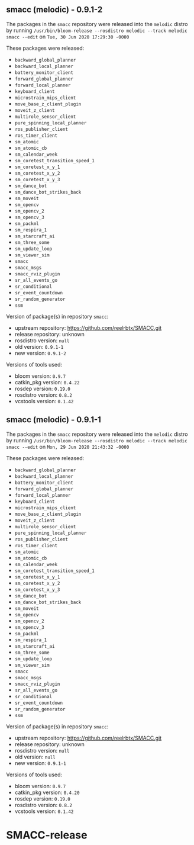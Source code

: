 ## smacc (melodic) - 0.9.1-2

The packages in the `smacc` repository were released into the `melodic` distro by running `/usr/bin/bloom-release --rosdistro melodic --track melodic smacc --edit` on `Tue, 30 Jun 2020 17:29:30 -0000`

These packages were released:
- `backward_global_planner`
- `backward_local_planner`
- `battery_monitor_client`
- `forward_global_planner`
- `forward_local_planner`
- `keyboard_client`
- `microstrain_mips_client`
- `move_base_z_client_plugin`
- `moveit_z_client`
- `multirole_sensor_client`
- `pure_spinning_local_planner`
- `ros_publisher_client`
- `ros_timer_client`
- `sm_atomic`
- `sm_atomic_cb`
- `sm_calendar_week`
- `sm_coretest_transition_speed_1`
- `sm_coretest_x_y_1`
- `sm_coretest_x_y_2`
- `sm_coretest_x_y_3`
- `sm_dance_bot`
- `sm_dance_bot_strikes_back`
- `sm_moveit`
- `sm_opencv`
- `sm_opencv_2`
- `sm_opencv_3`
- `sm_packml`
- `sm_respira_1`
- `sm_starcraft_ai`
- `sm_three_some`
- `sm_update_loop`
- `sm_viewer_sim`
- `smacc`
- `smacc_msgs`
- `smacc_rviz_plugin`
- `sr_all_events_go`
- `sr_conditional`
- `sr_event_countdown`
- `sr_random_generator`
- `ssm`

Version of package(s) in repository `smacc`:

- upstream repository: https://github.com/reelrbtx/SMACC.git
- release repository: unknown
- rosdistro version: `null`
- old version: `0.9.1-1`
- new version: `0.9.1-2`

Versions of tools used:

- bloom version: `0.9.7`
- catkin_pkg version: `0.4.22`
- rosdep version: `0.19.0`
- rosdistro version: `0.8.2`
- vcstools version: `0.1.42`


## smacc (melodic) - 0.9.1-1

The packages in the `smacc` repository were released into the `melodic` distro by running `/usr/bin/bloom-release --rosdistro melodic --track melodic smacc --edit` on `Mon, 29 Jun 2020 21:43:32 -0000`

These packages were released:
- `backward_global_planner`
- `backward_local_planner`
- `battery_monitor_client`
- `forward_global_planner`
- `forward_local_planner`
- `keyboard_client`
- `microstrain_mips_client`
- `move_base_z_client_plugin`
- `moveit_z_client`
- `multirole_sensor_client`
- `pure_spinning_local_planner`
- `ros_publisher_client`
- `ros_timer_client`
- `sm_atomic`
- `sm_atomic_cb`
- `sm_calendar_week`
- `sm_coretest_transition_speed_1`
- `sm_coretest_x_y_1`
- `sm_coretest_x_y_2`
- `sm_coretest_x_y_3`
- `sm_dance_bot`
- `sm_dance_bot_strikes_back`
- `sm_moveit`
- `sm_opencv`
- `sm_opencv_2`
- `sm_opencv_3`
- `sm_packml`
- `sm_respira_1`
- `sm_starcraft_ai`
- `sm_three_some`
- `sm_update_loop`
- `sm_viewer_sim`
- `smacc`
- `smacc_msgs`
- `smacc_rviz_plugin`
- `sr_all_events_go`
- `sr_conditional`
- `sr_event_countdown`
- `sr_random_generator`
- `ssm`

Version of package(s) in repository `smacc`:

- upstream repository: https://github.com/reelrbtx/SMACC.git
- release repository: unknown
- rosdistro version: `null`
- old version: `null`
- new version: `0.9.1-1`

Versions of tools used:

- bloom version: `0.9.7`
- catkin_pkg version: `0.4.20`
- rosdep version: `0.19.0`
- rosdistro version: `0.8.2`
- vcstools version: `0.1.42`


# SMACC-release